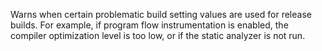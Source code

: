 Warns when certain problematic build setting values are used for release builds. For example, if program flow instrumentation is enabled, the compiler optimization level is too low, or if the static analyzer is not run.
